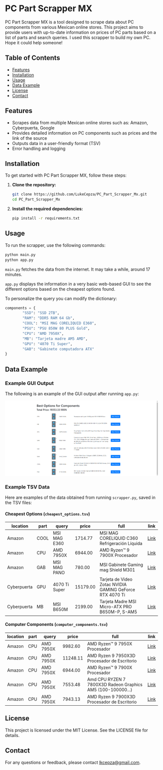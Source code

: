 # PC Part Scrapper MX

PC Part Scrapper MX is a tool designed to scrape data about PC components from various Mexican online stores. This project aims to provide users with up-to-date information on prices of PC parts based on a list of parts and search queries. I used this scrapper to build my own PC. Hope it could help someone!

## Table of Contents

- [Features](#features)
- [Installation](#installation)
- [Usage](#usage)
- [Data Example](#data-example)
- [License](#license)
- [Contact](#contact)

## Features

- Scrapes data from multiple Mexican online stores such as: Amazon, Cyberpuerta, Google
- Provides detailed information on PC components such as prices and the link of the source
- Outputs data in a user-friendly format (TSV)
- Error handling and logging

## Installation

To get started with PC Part Scrapper MX, follow these steps:

1. **Clone the repository:**
   ```sh
   git clone https://github.com/LukeCepza/PC_Part_Scrapper_Mx.git
   cd PC_Part_Scrapper_Mx
   ```

2. **Install the required dependencies:**
   ```sh
   pip install -r requirements.txt
   ```

## Usage

To run the scrapper, use the following commands:

```sh
python main.py
python app.py
```

`main.py` fetches the data from the internet. It may take a while, around 17 minutes.

`app.py` displays the information in a very basic web-based GUI to see the different options based on the cheapest options found.

To personalize the query you can modify the dictionary:

```python
components = {
        "SSD": "SSD 2TB",
        "RAM": "DDR5 RAM 64 Gb",
        "COOL": "MSI MAG CORELIQUID E360",
        "PSU": "PSU 850W 80 PLUS Gold",
        "CPU": "AMD 7950X",
        "MB": "Tarjeta madre AM5 AMD",
        "GPU": "4070 Ti Super",
        "GAB": "Gabinete computadora ATX"
}
```

## Data Example

### Example GUI Output

The following is an example of the GUI output after running `app.py`:

![GUI Example](templates/GUI_example.png)

### Example TSV Data

Here are examples of the data obtained from running `scrapper.py`, saved in the TSV files:

#### Cheapest Options (`cheapest_options.tsv`)

| location    | part | query           | price   | full                                                    | link                                                                 |
|-------------|------|-----------------|---------|---------------------------------------------------------|----------------------------------------------------------------------|
| Amazon      | COOL | MSI MAG E360    | 1714.77 | MSI MAG CORELIQUID C360 Refrigeración Líquida            | [Link](https://www.amazon.com.mx/MSI-CORELIQUID-Ventilador-Soporte-soporta/dp/B0992176M7/ref=sr_1_2?dib=eyJ2IjoiMSJ9.dNpNx0QAVmApD3Ebj2ongAMo0OAzR49K0S-bpHSgPkp-1-XcZbQpaDgulzhv1a_MhYt5O_TfJqdWNuvVcj6kFX7JrUGE5lGNdtxDYWoL2SbhwIFUb_kEuOxhCxFNYFh3sW1TBCg-oxjrU8H-Bufs9pTV3ZSgcPvhRUwDQHXDIli-sHRItOJBeLJ3Cweavrj-adDtgcWPLjIsH0G_QErd4qARucMr9WKJwuPMmVPxzE6Mi6j5u4-UwijyEpxJGZejz3A43jA5DIoHpApwOyy_JLyZAdEpZsnSHGOFeXYYyiI.xZ1J4L5TVP8RevRRrg8py5Pwdrbbe2z5VMLNB16Rqn8&dib_tag=se&keywords=MSI+MAG+CORELIQUID+E360&qid=1715890206&sr=8-2&ufe=app_do%3Aamzn1.fos.4e545b5e-1d45-498b-8193-a253464ffa47)             |
| Amazon      | CPU  | AMD 7950X       | 6944.00 | AMD Ryzen™ 9 7900X Procesador                            | [Link](https://www.amazon.com.mx/AMD-RyzenTM-9-7900X-Procesador/dp/B0BBJ59WJ4/ref=sr_1_3?dib=eyJ2IjoiMSJ9.kqSygJemgeY_xFefuYu1OM_OU90HTwsFmYht6Asc8HxnObdsh_4uzUUW8e-p8zmvOkvROwNElyZ7ExpClcoaVB5PlR3kd2QomOgFz8bbdQ6u8PFmuv-T8ZxaBEMEPJTt0WGYpwtLrIBZYVjgIKSG6h-Dyp9HM1V69mWagxDMyU_whGVlfNS1yBZhccNvQW2WvNW7b86-BXNNNK5N87xAL9S8r5P6w2mRB9b1p0EppZhM5DxT0lGqrXbA-hLEoDKY2irY6-kATHNgeJ4FhhpJk6OhJBGB10P9hGxxMdMV49g.q7xSTiFY1h_20dosO4U2r345I3PQqqA7UkrD151LUQI&dib_tag=se&keywords=AMD+7950X&qid=1715890132&sr=8-3&ufe=app_do%3Aamzn1.fos.4e545b5e-1d45-498b-8193-a253464ffa47)            |
| Amazon      | GAB  | MSI MAG PANO    | 780.00  | MSI Gabinete Gaming mag Shield M301                      | [Link](https://www.amazon.com.mx/MSI-Gabinete-Gaming-Shield-M301/dp/B0BB6YSZ36/ref=sr_1_3?dib=eyJ2IjoiMSJ9.pNmRdv14AUXLRPJWrY7dLtnCEB8Ln4XH1NxjFo79yAA4aME4eA52gLFKBcLRaUw9.-7eC9AHOtGdSxhFfxz_XXxF63p_Ik97ZmIpTwU3AEwA&dib_tag=se&keywords=MSI+MAG+PANO+M100R+PZ&qid=1715890170&sr=8-3&ufe=app_do%3Aamzn1.fos.4e545b5e-1d45-498b-8193-a253464ffa47)            |
| Cyberpuerta | GPU  | 4070 Ti Super   | 15179.00| Tarjeta de Video Zotac NVIDIA GAMING GeForce RTX 4070 Ti | [Link](https://www.cyberpuerta.mx/Computo-Hardware/Componentes/Tarjetas-de-Video/Tarjeta-de-Video-Zotac-NVIDIA-GAMING-GeForce-RTX-4070-Ti-SUPER-Trinity-16GB-256-bit-GDDR6X-PCI-Express-4-0-x16.html)            |
| Cyberpuerta | MB   | MSI B650M       | 2199.00 | Tarjeta Madre MSI Micro-ATX PRO B650M-P, S-AM5           | [Link](https://www.cyberpuerta.mx/Computo-Hardware/Componentes/Tarjetas-Madre/Tarjeta-Madre-MSI-Micro-ATX-PRO-B650M-P-S-AM5-AMD-B650-HDMI-192GB-DDR5-para-AMD.html)            |

#### Computer Components (`computer_components.tsv`)

| location | part | query     | price     | full                                                    | link                                                                 |
|----------|------|-----------|-----------|---------------------------------------------------------|----------------------------------------------------------------------|
| Amazon   | CPU  | AMD 7950X | 9982.60   | AMD Ryzen™ 9 7950X Procesador                            | [Link](https://www.amazon.com.mx/AMD-RyzenTM-9-7950X-...)             |
| Amazon   | CPU  | AMD 7950X | 11248.11  | AMD Ryzen 9 7950X3D Procesador de Escritorio             | [Link](https://www.amazon.com.mx/AMD-7950X3D-Procesad...)             |
| Amazon   | CPU  | AMD 7950X | 6944.00   | AMD Ryzen™ 9 7900X Procesador                            | [Link](https://www.amazon.com.mx/AMD-RyzenTM-9-7900X-...)             |
| Amazon   | CPU  | AMD 7950X | 7553.48   | Amd CPU RYZEN 7 7800X3D Radeon Graphics AM5 (100-100000...) | [Link](https://www.amazon.com.mx/AMD-7800X3D-Radeon-G...)             |
| Amazon   | CPU  | AMD 7950X | 7943.13   | AMD Ryzen 9 7900X3D Procesador de Escritorio             | [Link](https://www.amazon.com.mx/AMD-Ryzen-7900X3D-Pr...)             |

## License

This project is licensed under the MIT License. See the LICENSE file for details.

## Contact

For any questions or feedback, please contact [lkcepza@gmail.com](mailto:lkcepza@gmail.com).

